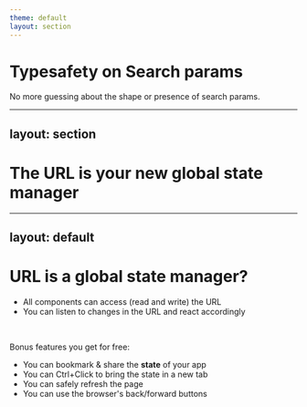 ```yaml
---
theme: default
layout: section
---
```


# Typesafety on Search params

No more guessing about the shape or presence of search params.

---
layout: section
---

# The URL is your new global state manager

---
layout: default
---

# URL is a global state manager?

- All components can access (read and write) the URL
- You can listen to changes in the URL and react accordingly

<br />

Bonus features you get for free:
- You can bookmark & share the **state** of your app
- You can Ctrl+Click to bring the state in a new tab
- You can safely refresh the page
- You can use the browser's back/forward buttons